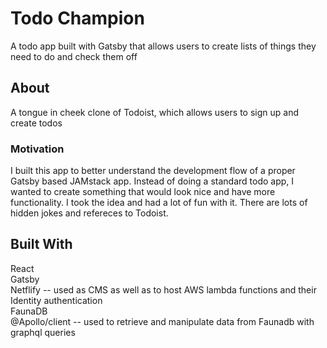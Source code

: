 # Todo Champion

A todo app built with Gatsby that allows users to create lists of things they need to do and check them off

## About

A tongue in cheek clone of Todoist, which allows users to sign up and create todos

### Motivation

I built this app to better understand the development flow of a proper Gatsby based JAMstack app. Instead of doing a standard todo app, I wanted to create 
something that would look nice and have more functionality. I took the idea and had a lot of fun with it. There are lots of hidden jokes and refereces to Todoist. 


## Built With

React <br />
Gatsby <br />
Netflify -- used as CMS as well as to host AWS lambda functions and their Identity authentication <br />
FaunaDB <br />
@Apollo/client -- used to retrieve and manipulate data from Faunadb with graphql queries

